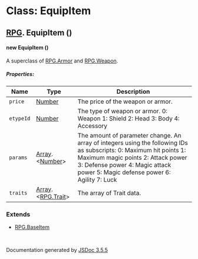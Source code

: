 # Class: EquipItem

## [RPG](RPG.md).  EquipItem ()

#### new EquipItem ()

A superclass of [RPG.Armor](RPG.Armor.md) and [RPG.Weapon](RPG.Weapon.md).

##### Properties:

| Name | Type | Description |
| --- | --- | --- |
| `price` | [Number](Number.md) | The price of the weapon or armor. |
| `etypeId` | [Number](Number.md) | The type of weapon or armor. 0: Weapon 1: Shield 2: Head 3: Body 4: Accessory |
| `params` | [Array](Array.md).<[Number](Number.md)> | The amount of parameter change. An array of integers using the following IDs as subscripts: 0: Maximum hit points 1: Maximum magic points 2: Attack power 3: Defense power 4: Magic attack power 5: Magic defense power 6: Agility 7: Luck |
| `traits` | [Array](Array.md).<[RPG.Trait](RPG.Trait.md)> | The array of Trait data. |

<dl>
</dl>

### Extends

* [RPG.BaseItem](RPG.BaseItem.md)

 <br>

  Documentation generated by [JSDoc 3.5.5](https://github.com/jsdoc3/jsdoc)
